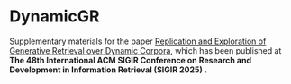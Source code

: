 # DynamicGR

Supplementary materials for the paper [Replication and Exploration of Generative Retrieval over Dynamic Corpora](https://doi.org/https://doi.org/10.1145/3726302.3730314), which has been published at **The 48th International ACM SIGIR Conference on Research and Development in Information Retrieval (SIGIR 2025)** .

